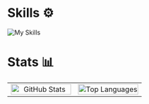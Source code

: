 # Skills ⚙️

![My Skills](https://go-skill-icons.vercel.app/api/icons?i=html,css,js,ts,react,nextjs,tailwindcss,express,hono,prisma&theme=dark)

# Stats 📊

<table style="width: 100%; table-layout: fixed">
    <tr>
        <td style="width: 50%; text-align: center; border: none">
            <picture>
                <source
                    srcset="https://github-stats-eugsh1.vercel.app/api?username=eugsh1&show_icons=true&theme=dark&include_all_commits=true&rank_icon=github&hide_border=true&bg_color=00000000"
                    media="(prefers-color-scheme: dark)"
                />
                <source
                    srcset="https://github-stats-eugsh1.vercel.app/api?username=eugsh1&show_icons=true&theme=light&include_all_commits=true&rank_icon=github&hide_border=true&bg_color=00000000"
                    media="(prefers-color-scheme: light), (prefers-color-scheme: no-preference)"
                />
                <img
                    src="https://github-stats-eugsh1.vercel.app/api?username=eugsh1&show_icons=true&theme=dark&include_all_commits=true&rank_icon=github&hide_border=true&bg_color=00000000"
                    alt="GitHub Stats"
                    style="width: 100%; border: none"
                />
            </picture>
        </td>
        <td style="width: 50%; text-align: center; border: none">
            <picture>
                <source
                    srcset="https://github-stats-eugsh1.vercel.app/api/top-langs/?username=eugsh1&layout=compact&theme=dark&hide_border=true&bg_color=00000000&exclude_repo=ddf1,github-readme-stats&hide=gdscript"
                    media="(prefers-color-scheme: dark)"
                />
                <source
                    srcset="https://github-stats-eugsh1.vercel.app/api/top-langs/?username=eugsh1&layout=compact&theme=light&hide_border=true&bg_color=00000000&exclude_repo=ddf1,github-readme-stats&hide=gdscript"
                    media="(prefers-color-scheme: light), (prefers-color-scheme: no-preference)"
                />
                <img
                    src="https://github-stats-eugsh1.vercel.app/api/top-langs/?username=eugsh1&layout=compact&theme=dark&hide_border=true&bg_color=00000000&exclude_repo=ddf1,github-readme-stats&hide=gdscript"
                    alt="Top Languages"
                    style="width: 100%; border: none"
                />
            </picture>
        </td>
    </tr>
</table>

